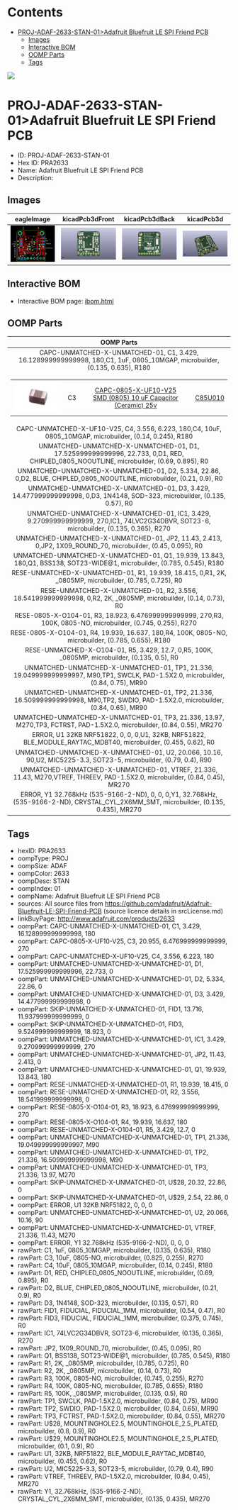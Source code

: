 



Contents
========

* [PROJ-ADAF-2633-STAN-01>Adafruit Bluefruit LE SPI Friend PCB](#proj-adaf-2633-stan-01adafruit-bluefruit-le-spi-friend-pcb)
	* [Images](#images)
	* [Interactive BOM](#interactive-bom)
	* [OOMP Parts](#oomp-parts)
	* [Tags](#tags)
  
![][im]
# PROJ-ADAF-2633-STAN-01>Adafruit Bluefruit LE SPI Friend PCB

- ID: PROJ-ADAF-2633-STAN-01
- Hex ID: PRA2633
- Name: Adafruit Bluefruit LE SPI Friend PCB
- Description: 

## Images
  
  

|eagleImage|kicadPcb3dFront|kicadPcb3dBack|kicadPcb3d|
| :---: | :---: | :---: | :---: |
|[![eagleImage](eagleImage_140.png)](eagleImage_600.png)|[![kicadPcb3dFront](kicadPcb3dFront_140.png)](kicadPcb3dFront_600.png)|[![kicadPcb3dBack](kicadPcb3dBack_140.png)](kicadPcb3dBack_600.png)|[![kicadPcb3d](kicadPcb3d_140.png)](kicadPcb3d_600.png)|

## Interactive BOM

- Interactive BOM page: [ibom.html](kicad/bom/ibom.html)

## OOMP Parts
  

|OOMP Parts|
| :---: |
|CAPC-UNMATCHED-X-UNMATCHED-01, C1, 3.429, 16.128999999999998, 180,C1, 1uF, 0805_10MGAP, microbuilder, (0.135, 0.635), R180|
|<table><tr><td>![CAPC-0805-X-UF10-V25](https://raw.githubusercontent.com/oomlout/oomlout_OOMP_parts/main/CAPC-0805-X-UF10-V25/image_140.jpg)</td><td> C3</td><td>[CAPC-0805-X-UF10-V25<br>SMD (0805) 10 uF Capacitor (Ceramic) 25v](https://github.com/oomlout/oomlout_OOMP_parts/tree/main/CAPC-0805-X-UF10-V25/)</td><td>[C85U010](https://github.com/oomlout/oomlout_OOMP_parts/tree/main/CAPC-0805-X-UF10-V25/)</td></tr></table>|
|CAPC-UNMATCHED-X-UF10-V25, C4, 3.556, 6.223, 180,C4, 10uF, 0805_10MGAP, microbuilder, (0.14, 0.245), R180|
|UNMATCHED-UNMATCHED-X-UNMATCHED-01, D1, 17.525999999999996, 22.733, 0,D1, RED, CHIPLED_0805_NOOUTLINE, microbuilder, (0.69, 0.895), R0|
|UNMATCHED-UNMATCHED-X-UNMATCHED-01, D2, 5.334, 22.86, 0,D2, BLUE, CHIPLED_0805_NOOUTLINE, microbuilder, (0.21, 0.9), R0|
|UNMATCHED-UNMATCHED-X-UNMATCHED-01, D3, 3.429, 14.477999999999998, 0,D3, 1N4148, SOD-323, microbuilder, (0.135, 0.57), R0|
|UNMATCHED-UNMATCHED-X-UNMATCHED-01, IC1, 3.429, 9.270999999999999, 270,IC1, 74LVC2G34DBVR, SOT23-6, microbuilder, (0.135, 0.365), R270|
|UNMATCHED-UNMATCHED-X-UNMATCHED-01, JP2, 11.43, 2.413, 0,JP2, 1X09_ROUND_70, microbuilder, (0.45, 0.095), R0|
|UNMATCHED-UNMATCHED-X-UNMATCHED-01, Q1, 19.939, 13.843, 180,Q1, BSS138, SOT23-WIDE@1, microbuilder, (0.785, 0.545), R180|
|RESE-UNMATCHED-X-UNMATCHED-01, R1, 19.939, 18.415, 0,R1, 2K, _0805MP, microbuilder, (0.785, 0.725), R0|
|RESE-UNMATCHED-X-UNMATCHED-01, R2, 3.556, 18.541999999999998, 0,R2, 2K, _0805MP, microbuilder, (0.14, 0.73), R0|
|RESE-0805-X-O104-01, R3, 18.923, 6.476999999999999, 270,R3, 100K, 0805-NO, microbuilder, (0.745, 0.255), R270|
|RESE-0805-X-O104-01, R4, 19.939, 16.637, 180,R4, 100K, 0805-NO, microbuilder, (0.785, 0.655), R180|
|RESE-UNMATCHED-X-O104-01, R5, 3.429, 12.7, 0,R5, 100K, _0805MP, microbuilder, (0.135, 0.5), R0|
|UNMATCHED-UNMATCHED-X-UNMATCHED-01, TP1, 21.336, 19.049999999999997, M90,TP1, SWCLK, PAD-1.5X2.0, microbuilder, (0.84, 0.75), MR90|
|UNMATCHED-UNMATCHED-X-UNMATCHED-01, TP2, 21.336, 16.509999999999998, M90,TP2, SWDIO, PAD-1.5X2.0, microbuilder, (0.84, 0.65), MR90|
|UNMATCHED-UNMATCHED-X-UNMATCHED-01, TP3, 21.336, 13.97, M270,TP3, FCTRST, PAD-1.5X2.0, microbuilder, (0.84, 0.55), MR270|
|ERROR, U1 32KB NRF51822, 0, 0, 0,U1, 32KB, NRF51822, BLE_MODULE_RAYTAC_MDBT40, microbuilder, (0.455, 0.62), R0|
|UNMATCHED-UNMATCHED-X-UNMATCHED-01, U2, 20.066, 10.16, 90,U2, MIC5225-3.3, SOT23-5, microbuilder, (0.79, 0.4), R90|
|UNMATCHED-UNMATCHED-X-UNMATCHED-01, VTREF, 21.336, 11.43, M270,VTREF, THREEV, PAD-1.5X2.0, microbuilder, (0.84, 0.45), MR270|
|ERROR, Y1 32.768kHz (535-9166-2-ND), 0, 0, 0,Y1, 32.768kHz, (535-9166-2-ND), CRYSTAL_CYL_2X6MM_SMT, microbuilder, (0.135, 0.435), MR270|

## Tags

- hexID: PRA2633
- oompType: PROJ
- oompSize: ADAF
- oompColor: 2633
- oompDesc: STAN
- oompIndex: 01
- oompName: Adafruit Bluefruit LE SPI Friend PCB
- sources: All source files from https://github.com/adafruit/Adafruit-Bluefruit-LE-SPI-Friend-PCB (source licence details in srcLicense.md)
- linkBuyPage: http://www.adafruit.com/products/2633
- oompPart: CAPC-UNMATCHED-X-UNMATCHED-01, C1, 3.429, 16.128999999999998, 180
- oompPart: CAPC-0805-X-UF10-V25, C3, 20.955, 6.476999999999999, 270
- oompPart: CAPC-UNMATCHED-X-UF10-V25, C4, 3.556, 6.223, 180
- oompPart: UNMATCHED-UNMATCHED-X-UNMATCHED-01, D1, 17.525999999999996, 22.733, 0
- oompPart: UNMATCHED-UNMATCHED-X-UNMATCHED-01, D2, 5.334, 22.86, 0
- oompPart: UNMATCHED-UNMATCHED-X-UNMATCHED-01, D3, 3.429, 14.477999999999998, 0
- oompPart: SKIP-UNMATCHED-X-UNMATCHED-01, FID1, 13.716, 11.937999999999999, 0
- oompPart: SKIP-UNMATCHED-X-UNMATCHED-01, FID3, 9.524999999999999, 18.923, 0
- oompPart: UNMATCHED-UNMATCHED-X-UNMATCHED-01, IC1, 3.429, 9.270999999999999, 270
- oompPart: UNMATCHED-UNMATCHED-X-UNMATCHED-01, JP2, 11.43, 2.413, 0
- oompPart: UNMATCHED-UNMATCHED-X-UNMATCHED-01, Q1, 19.939, 13.843, 180
- oompPart: RESE-UNMATCHED-X-UNMATCHED-01, R1, 19.939, 18.415, 0
- oompPart: RESE-UNMATCHED-X-UNMATCHED-01, R2, 3.556, 18.541999999999998, 0
- oompPart: RESE-0805-X-O104-01, R3, 18.923, 6.476999999999999, 270
- oompPart: RESE-0805-X-O104-01, R4, 19.939, 16.637, 180
- oompPart: RESE-UNMATCHED-X-O104-01, R5, 3.429, 12.7, 0
- oompPart: UNMATCHED-UNMATCHED-X-UNMATCHED-01, TP1, 21.336, 19.049999999999997, M90
- oompPart: UNMATCHED-UNMATCHED-X-UNMATCHED-01, TP2, 21.336, 16.509999999999998, M90
- oompPart: UNMATCHED-UNMATCHED-X-UNMATCHED-01, TP3, 21.336, 13.97, M270
- oompPart: SKIP-UNMATCHED-X-UNMATCHED-01, U$28, 20.32, 22.86, 0
- oompPart: SKIP-UNMATCHED-X-UNMATCHED-01, U$29, 2.54, 22.86, 0
- oompPart: ERROR, U1 32KB NRF51822, 0, 0, 0
- oompPart: UNMATCHED-UNMATCHED-X-UNMATCHED-01, U2, 20.066, 10.16, 90
- oompPart: UNMATCHED-UNMATCHED-X-UNMATCHED-01, VTREF, 21.336, 11.43, M270
- oompPart: ERROR, Y1 32.768kHz (535-9166-2-ND), 0, 0, 0
- rawPart: C1, 1uF, 0805_10MGAP, microbuilder, (0.135, 0.635), R180
- rawPart: C3, 10uF, 0805-NO, microbuilder, (0.825, 0.255), R270
- rawPart: C4, 10uF, 0805_10MGAP, microbuilder, (0.14, 0.245), R180
- rawPart: D1, RED, CHIPLED_0805_NOOUTLINE, microbuilder, (0.69, 0.895), R0
- rawPart: D2, BLUE, CHIPLED_0805_NOOUTLINE, microbuilder, (0.21, 0.9), R0
- rawPart: D3, 1N4148, SOD-323, microbuilder, (0.135, 0.57), R0
- rawPart: FID1, FIDUCIAL, FIDUCIAL_1MM, microbuilder, (0.54, 0.47), R0
- rawPart: FID3, FIDUCIAL, FIDUCIAL_1MM, microbuilder, (0.375, 0.745), R0
- rawPart: IC1, 74LVC2G34DBVR, SOT23-6, microbuilder, (0.135, 0.365), R270
- rawPart: JP2, 1X09_ROUND_70, microbuilder, (0.45, 0.095), R0
- rawPart: Q1, BSS138, SOT23-WIDE@1, microbuilder, (0.785, 0.545), R180
- rawPart: R1, 2K, _0805MP, microbuilder, (0.785, 0.725), R0
- rawPart: R2, 2K, _0805MP, microbuilder, (0.14, 0.73), R0
- rawPart: R3, 100K, 0805-NO, microbuilder, (0.745, 0.255), R270
- rawPart: R4, 100K, 0805-NO, microbuilder, (0.785, 0.655), R180
- rawPart: R5, 100K, _0805MP, microbuilder, (0.135, 0.5), R0
- rawPart: TP1, SWCLK, PAD-1.5X2.0, microbuilder, (0.84, 0.75), MR90
- rawPart: TP2, SWDIO, PAD-1.5X2.0, microbuilder, (0.84, 0.65), MR90
- rawPart: TP3, FCTRST, PAD-1.5X2.0, microbuilder, (0.84, 0.55), MR270
- rawPart: U$28, MOUNTINGHOLE2.5, MOUNTINGHOLE_2.5_PLATED, microbuilder, (0.8, 0.9), R0
- rawPart: U$29, MOUNTINGHOLE2.5, MOUNTINGHOLE_2.5_PLATED, microbuilder, (0.1, 0.9), R0
- rawPart: U1, 32KB, NRF51822, BLE_MODULE_RAYTAC_MDBT40, microbuilder, (0.455, 0.62), R0
- rawPart: U2, MIC5225-3.3, SOT23-5, microbuilder, (0.79, 0.4), R90
- rawPart: VTREF, THREEV, PAD-1.5X2.0, microbuilder, (0.84, 0.45), MR270
- rawPart: Y1, 32.768kHz, (535-9166-2-ND), CRYSTAL_CYL_2X6MM_SMT, microbuilder, (0.135, 0.435), MR270



[im]: kicadPcb3d_450.png
